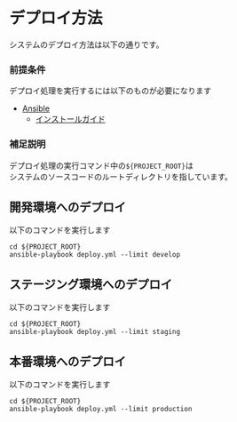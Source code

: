 デプロイ方法
===========================

システムのデプロイ方法は以下の通りです。

### 前提条件

デプロイ処理を実行するには以下のものが必要になります

* [Ansible](https://www.ansible.com/)
    * [インストールガイド](https://docs.ansible.com/ansible/latest/installation_guide/index.html)

### 補足説明

デプロイ処理の実行コマンド中の`${PROJECT_ROOT}`は  
システムのソースコードのルートディレクトリを指しています。

開発環境へのデプロイ
------------------------

以下のコマンドを実行します

```
cd ${PROJECT_ROOT}
ansible-playbook deploy.yml --limit develop
```

ステージング環境へのデプロイ
------------------------

以下のコマンドを実行します

```
cd ${PROJECT_ROOT}
ansible-playbook deploy.yml --limit staging
```

本番環境へのデプロイ
------------------------

以下のコマンドを実行します

```
cd ${PROJECT_ROOT}
ansible-playbook deploy.yml --limit production
```
